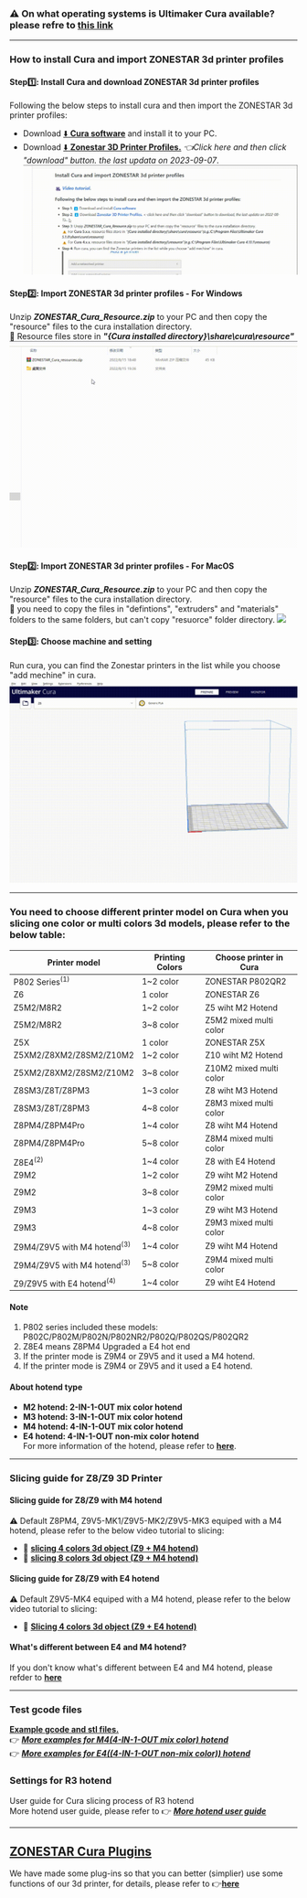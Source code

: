 <!-- ### :globe_with_meridians: Choose Language (Translated by google)
[![](../lanpic/ES.png)](https://github-com.translate.goog/ZONESTAR3D/Slicing-Guid?_x_tr_sl=en&_x_tr_tl=es)
[![](../lanpic/PT.png)](https://github-com.translate.goog/ZONESTAR3D/Slicing-Guid?_x_tr_sl=en&_x_tr_tl=pt)
[![](../lanpic/FR.png)](https://github-com.translate.goog/ZONESTAR3D/Slicing-Guide?_x_tr_sl=en&_x_tr_tl=fr)
[![](../lanpic/DE.png)](https://github-com.translate.goog/ZONESTAR3D/Slicing-Guide?_x_tr_sl=en&_x_tr_tl=de)
[![](../lanpic/IT.png)](https://github-com.translate.goog/ZONESTAR3D/Slicing-Guide?_x_tr_sl=en&_x_tr_tl=it)
[![](../lanpic/SW.png)](https://github-com.translate.goog/ZONESTAR3D/Slicing-Guide?_x_tr_sl=en&_x_tr_tl=sv)
[![](../lanpic/PL.png)](https://github-com.translate.goog/ZONESTAR3D/Slicing-Guide?_x_tr_sl=en&_x_tr_tl=pl)
[![](../lanpic/DK.png)](https://github-com.translate.goog/ZONESTAR3D/Slicing-Guide?_x_tr_sl=en&_x_tr_tl=da)
[![](../lanpic/CZ.png)](https://github-com.translate.goog/ZONESTAR3D/Slicing-Guide?_x_tr_sl=en&_x_tr_tl=cs)
[![](../lanpic/HR.png)](https://github-com.translate.goog/ZONESTAR3D/Slicing-Guide?_x_tr_sl=en&_x_tr_tl=hr)
[![](../lanpic/RO.png)](https://github-com.translate.goog/ZONESTAR3D/Slicing-Guide?_x_tr_sl=en&_x_tr_tl=ro)
[![](../lanpic/SK.png)](https://github-com.translate.goog/ZONESTAR3D/Slicing-Guide?_x_tr_sl=en&_x_tr_tl=sk)

[![](../lanpic/RU.png)](https://github-com.translate.goog/ZONESTAR3D/Slicing-Guide?_x_tr_sl=en&_x_tr_tl=ru)
[![](../lanpic/JP.png)](https://github-com.translate.goog/ZONESTAR3D/Slicing-Guide?_x_tr_sl=en&_x_tr_tl=ja)
[![](../lanpic/KR.png)](https://github-com.translate.goog/ZONESTAR3D/Slicing-Guide?_x_tr_sl=en&_x_tr_tl=ko)
[![](../lanpic/ID.png)](https://github-com.translate.goog/ZONESTAR3D/Slicing-Guide?_x_tr_sl=en&_x_tr_tl=id)
[![](../lanpic/TH.png)](https://github-com.translate.goog/ZONESTAR3D/Slicing-Guide?_x_tr_sl=en&_x_tr_tl=th)
[![](../lanpic/VN.png)](https://github-com.translate.goog/ZONESTAR3D/Slicing-Guide?_x_tr_sl=en&_x_tr_tl=vi)
[![](../lanpic/IL.png)](https://github-com.translate.goog/ZONESTAR3D/Slicing-Guide?_x_tr_sl=en&_x_tr_tl=iw)
[![](../lanpic/SA.png)](https://github-com.translate.goog/ZONESTAR3D/Slicing-Guide?_x_tr_sl=en&_x_tr_tl=ar)
[![](../lanpic/TR.png)](https://github-com.translate.goog/ZONESTAR3D/Slicing-Guide?_x_tr_sl=en&_x_tr_tl=tr)
[![](../lanpic/GR.png)](https://github-com.translate.goog/ZONESTAR3D/Slicing-Guide?_x_tr_sl=en&_x_tr_tl=el)
[![](../lanpic/BR.png)](https://github-com.translate.goog/ZONESTAR3D/Slicing-Guide?_x_tr_sl=en&_x_tr_tl=pt)
[![](../lanpic/CN.png)](https://github-com.translate.goog/ZONESTAR3D/Slicing-Guide?_x_tr_sl=en&_x_tr_tl=zh-CN)

----- -->
### :warning: On what operating systems is Ultimaker Cura available? please refre to [this link](https://support.makerbot.com/s/article/1667337917781)

-----
### How to install Cura and import ZONESTAR 3d printer profiles
#### Step:one:: Install Cura and download ZONESTAR 3d printer profiles
Following the below steps to install cura and then import the ZONESTAR 3d printer profiles:  
- Download [:arrow_down: **Cura software**](https://github.com/Ultimaker/Cura/releases/tag/5.1.1) and install it to your PC.
- Download [:arrow_down: **Zonestar 3D Printer Profiles.**](https://github.com/ZONESTAR3D/Slicing-Guide/blob/master/cura/ZONESTAR_Cura_resources.zip) *:point_left:Click here and then click "download" button. the last updata on 2023-09-07*.   
![](downloadzip.gif)  
#### Step:two:: Import ZONESTAR 3d printer profiles - For Windows
Unzip ***ZONESTAR_Cura_Resource.zip*** to your PC and then copy the "resource" files to the cura installation directory.    
:pushpin: Resource files store in ***"{Cura installed directory}\share\cura\resource"***    
![](ImportProfiles.gif)    
#### Step:two:: Import ZONESTAR 3d printer profiles - For MacOS
Unzip ***ZONESTAR_Cura_Resource.zip*** to your PC and then copy the "resource" files to the cura installation directory.    
:pushpin: you need to copy the files in "defintions", "extruders" and "materials" folders to the same folders, but can't copy "resuorce" folder directory.
![](ImportProfiles-MacOS.gif)    
#### Step:three:: Choose machine and setting
Run cura, you can find the Zonestar printers in the list while you choose "add mechine" in cura.    
![](machinelist.gif)

<!-- 
#### :warning: If you have installed Zonestar 3D printer profiles or an older vresion Cura, you need to delete the older "configura" before importing the profiles.
![](delete.gif)   
-->

-----  
### You need to choose different printer model on Cura when you slicing one color or multi colors 3d models, please refer to the below table:
|   Printer model                        |Printing Colors | Choose printer in Cura |
|----------------------------------------|----------------|------------------------|
| P802 Series<sup>(1)</sup>              | 1~2 color      | ZONESTAR P802QR2       |
| Z6                                     | 1 color        | ZONESTAR Z6            |
| Z5M2/M8R2                              | 1~2 color      | Z5 wiht M2 Hotend      |
| Z5M2/M8R2                              | 3~8 color      | Z5M2 mixed multi color |
| Z5X                                    | 1 color        | ZONESTAR Z5X           |
| Z5XM2/Z8XM2/Z8SM2/Z10M2                | 1~2 color      | Z10 wiht M2 Hotend     |
| Z5XM2/Z8XM2/Z8SM2/Z10M2                | 3~8 color      | Z10M2 mixed multi color|
| Z8SM3/Z8T/Z8PM3                        | 1~3 color      | Z8 wiht M3 Hotend      |
| Z8SM3/Z8T/Z8PM3                        | 4~8 color      | Z8M3 mixed multi color |
| Z8PM4/Z8PM4Pro                         | 1~4 color      | Z8 wiht M4 Hotend      |
| Z8PM4/Z8PM4Pro                         | 5~8 color      | Z8M4 mixed multi color |
| Z8E4<sup>(2)</sup>                     | 1~4 color      | Z8 with E4 Hotend      |
| Z9M2                                   | 1~2 color      | Z9 wiht M2 Hotend      |
| Z9M2                                   | 3~8 color      | Z9M2 mixed multi color |
| Z9M3                                   | 1~3 color      | Z9 wiht M3 Hotend      |
| Z9M3                                   | 4~8 color      | Z9M3 mixed multi color |
| Z9M4/Z9V5 with M4 hotend<sup>(3)</sup> | 1~4 color      | Z9 wiht M4 Hotend      |
| Z9M4/Z9V5 with M4 hotend<sup>(3)</sup> | 5~8 color      | Z9M4 mixed multi color |
| Z9/Z9V5 with E4 hotend<sup>(4)</sup>   | 1~4 color      | Z9 wiht E4 Hotend      |
#### Note 
1. P802 series included these models: P802C/P802M/P802N/P802NR2/P802Q/P802QS/P802QR2
2. Z8E4 means Z8PM4 Upgraded a E4 hot end
3. If the printer mode is Z9M4 or Z9V5 and it used a M4 hotend.
4. If the printer mode is Z9M4 or Z9V5 and it used a E4 hotend.
#### About hotend type
- **M2 hotend: 2-IN-1-OUT mix color hotend**    
- **M3 hotend: 3-IN-1-OUT mix color hotend**    
- **M4 hotend: 4-IN-1-OUT mix color hotend**    
- **E4 hotend: 4-IN-1-OUT non-mix color hotend**    
For more information of the hotend, please refer to [**here**](https://github.com/ZONESTAR3D/Upgrade-kit-guide/tree/main/HOTEND).

-----  
### Slicing guide for Z8/Z9 3D Printer
#### Slicing guide for Z8/Z9 with M4 hotend
:warning: Default Z8PM4, Z9V5-MK1/Z9V5-MK2/Z9V5-MK3 equiped with a M4 hotend, please refer to the below video tutorial to slicing:
- :movie_camera: [**slicing 4 colors 3d object (Z9 + M4 hotend)**](https://youtu.be/hP6Socp-Cz0)    
- :movie_camera: [**slicing 8 colors 3d object (Z9 + M4 hotend)**](https://youtu.be/qQ6UnTysqK0)  
#### Slicing guide for Z8/Z9 with E4 hotend
:warning: Default Z9V5-MK4 equiped with a M4 hotend, please refer to the below video tutorial to slicing:
- :book: [**Slicing 4 colors 3d object (Z9 + E4 hotend)**](./E4_hotend/readme.md)
#### What's different between E4 and M4 hotend?
If you don't know what's different between E4 and M4 hotend, please refder to [**here**](https://github.com/ZONESTAR3D/Upgrade-kit-guide/tree/main/HOTEND/FAQ_M4E4.md)

-----
### Test gcode files
[**Example gcode and stl files.**](./test-gcode-file/readme.md)    
:point_right: [***More examples for M4(4-IN-1-OUT mix color) hotend***](https://github.com/ZONESTAR3D/Upgrade-kit-guide/tree/main/HOTEND/M4%20%204-IN-1-OUT%20Mixing%20Color%20Hotend)  
:point_right: [***More examples for E4((4-IN-1-OUT non-mix color)) hotend***](https://github.com/ZONESTAR3D/Upgrade-kit-guide/tree/main/HOTEND/E4%204-IN-1-OUT%20Non-Mixing%20Color%20Hotend)  
### Settings for R3 hotend 
User guide for Cura slicing process of R3 hotend   
More hotend user guide, please refer to :point_right: [***More hotend user guide***](https://github.com/ZONESTAR3D/Upgrade-kit-guide/tree/main/HOTEND)  

-----
## [ZONESTAR Cura Plugins](./plugins/readme.md)
We have made some plug-ins so that you can better (simplier) use some functions of our 3d printer, for details, please refer to :point_right:[**here**](./plugins/readme.md)
